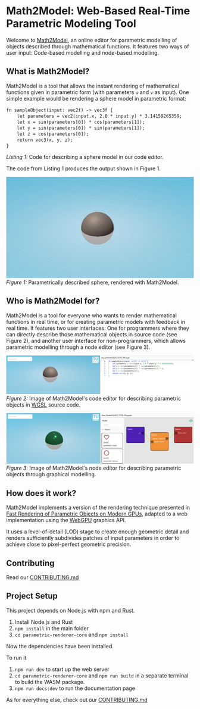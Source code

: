 # Math2Model: Web-Based Real-Time Parametric Modeling Tool

Welcome to [Math2Model](https://cg-tuwien.github.io/Math2Model/), an online editor for parametric modelling of objects described through mathematical functions. It features two ways of user input: Code-based modelling and node-based modelling.

## What is Math2Model?

Math2Model is a tool that allows the instant rendering of mathematical functions given in parametric form (with parameters `u` and `v` as input). One simple example would be rendering a sphere model in parametric format:

```wgsl
fn sampleObject(input: vec2f) -> vec3f {
    let parameters = vec2(input.x, 2.0 * input.y) * 3.14159265359;
    let x = sin(parameters[0]) * cos(parameters[1]);
    let y = sin(parameters[0]) * sin(parameters[1]);
    let z = cos(parameters[0]);
    return vec3(x, y, z);
}
```

_Listing 1:_ Code for describing a sphere model in our code editor.

The code from Listing 1 produces the output shown in Figure 1.

![Parametrically modelled sphere](docs/resources/sphere-model.png "Parametrically modelled sphere")     
_Figure 1:_ Parametrically described sphere, rendered with Math2Model.

## Who is Math2Model for?

Math2Model is a tool for everyone who wants to render mathematical functions in real time, or for creating parametric models with feedback in real time. It features two user interfaces: One for programmers where they can directly describe those mathematical objects in source code (see Figure 2), and another user interface for non-programmers, which allows parametric modelling through a node editor (see Figure 3).

![Math2Model's code editor](docs/resources/sphere-code-editor.png "Math2Model's code editor")      
_Figure 2:_ Image of Math2Model's code editor for describing parametric objects in [WGSL](https://www.w3.org/TR/WGSL/) source code.

![Math2Model's node editor](docs/resources/sphere-node-editor.png "Math2Model's node editor")     
_Figure 3:_ Image of Math2Model's node editor for describing parametric objects through graphical modelling.

## How does it work?

Math2Model implements a version of the rendering technique presented in [Fast Rendering of Parametric Objects on Modern GPUs](https://www.cg.tuwien.ac.at/research/publications/2024/unterguggenberger-2024-fropo/), adapted to a web implementation using the [WebGPU](https://www.w3.org/TR/webgpu/) graphics API.

It uses a level-of-detail (LOD) stage to create enough geometric detail and renders sufficiently subdivides patches of input parameters in order to achieve close to pixel-perfect geometric precision.

## Contributing

Read our [CONTRIBUTING.md](./CONTRIBUTING.md)

## Project Setup

This project depends on Node.js with npm and Rust. 

1. Install Node.js and Rust
2. `npm install` in the main folder
3. `cd parametric-renderer-core` and `npm install`

Now the dependencies have been installed.

To run it
1. `npm run dev` to start up the web server
2. `cd parametric-renderer-core` and `npm run build` in a separate terminal to build the WASM package.
3. `npm run docs:dev` to run the documentation page

As for everything else, check out our [CONTRIBUTING.md](./CONTRIBUTING.md)
